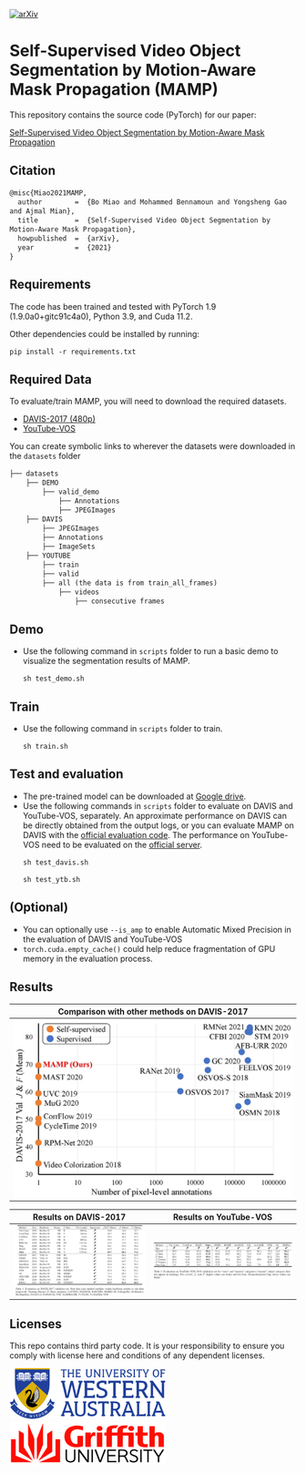 [![arXiv](https://img.shields.io/badge/cs.CV-%09arXiv%3A2011.14660-red)](https://arxiv.org/abs/2107.12569)



# Self-Supervised Video Object Segmentation by Motion-Aware Mask Propagation (MAMP)

This repository contains the source code (PyTorch) for our paper:

[Self-Supervised Video Object Segmentation by Motion-Aware Mask Propagation](https://arxiv.org/abs/2107.12569)


## Citation
```
@misc{Miao2021MAMP,
  author        =  {Bo Miao and Mohammed Bennamoun and Yongsheng Gao and Ajmal Mian},
  title         =  {Self-Supervised Video Object Segmentation by Motion-Aware Mask Propagation},
  howpublished  =  {arXiv},
  year          =  {2021}
}
```


## Requirements
The code has been trained and tested with PyTorch 1.9 (1.9.0a0+gitc91c4a0), Python 3.9, and Cuda 11.2.

Other dependencies could be installed by running:
```Shell
pip install -r requirements.txt
```

## Required Data
To evaluate/train MAMP, you will need to download the required datasets. 
* [DAVIS-2017 (480p)](https://davischallenge.org/davis2017/code.html)
* [YouTube-VOS](https://youtube-vos.org/dataset/vos/)

You can create symbolic links to wherever the datasets were downloaded in the `datasets` folder
```Shell
├── datasets
    ├── DEMO
        ├── valid_demo
            ├── Annotations
            ├── JPEGImages       
    ├── DAVIS
        ├── JPEGImages
        ├── Annotations
        ├── ImageSets
    ├── YOUTUBE
        ├── train
        ├── valid
        ├── all (the data is from train_all_frames)
            ├── videos
                ├── consecutive frames
```

## Demo
- Use the following command in `scripts` folder to run a basic demo to visualize the segmentation results of MAMP.
    ```
    sh test_demo.sh
    ```
  
## Train
- Use the following command in `scripts` folder to train.
    ```
    sh train.sh
    ```

## Test and evaluation
- The pre-trained model can be downloaded at [Google drive](https://drive.google.com/drive/folders/1beeyiom8b0M6xUhu9-YHLinmI8jMcv46?usp=sharing). 
- Use the following commands in `scripts` folder to evaluate on DAVIS and YouTube-VOS, separately.
  An approximate performance on DAVIS can be directly obtained from the output logs, or you can evaluate MAMP on DAVIS with the [official evaluation code](https://github.com/davisvideochallenge/davis2017-evaluation). 
  The performance on YouTube-VOS need to be evaluated on the [official server](https://competitions.codalab.org/competitions/19544). 
    ```
    sh test_davis.sh
    ```
    ```
    sh test_ytb.sh
    ```

## (Optional)
- You can optionally use ```--is_amp``` to enable Automatic Mixed Precision in the evaluation of DAVIS and YouTube-VOS
- ```torch.cuda.empty_cache()``` could help reduce fragmentation of GPU memory in the evaluation process.

## Results
Comparison with other methods on DAVIS-2017  |
:-------------------------:|
![](figures/Fig1.jpg) |

Results on DAVIS-2017  |  Results on YouTube-VOS
:-------------------------:|:-------------------------:
![](figures/Fig3.jpg)  |  ![](figures/Fig4.jpg)

## Licenses
This repo contains third party code.
It is your responsibility to ensure you comply with license
here and conditions of any dependent licenses.

<!--te-->

![img_uwa](figures/uwa.png)
![img_gu](figures/griffith.png)
